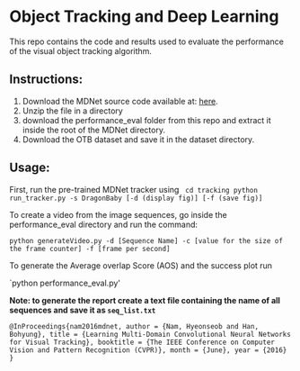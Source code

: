 # Object Tracking and Deep Learning
This repo contains the code and results used to evaluate the performance of the visual object tracking algorithm.

## Instructions:
1. Download the MDNet source code available at: [here](https://github.com/liulj13/pyMDNet-VOT2OTB).
2. Unzip the file in a directory
3. download the performance_eval folder from this repo and extract it inside the root of the MDNet directory.
4. Download the OTB dataset and save it in the dataset directory.

## Usage:
First, run the pre-trained MDNet tracker using
` cd tracking
 python run_tracker.py -s DragonBaby [-d (display fig)] [-f (save fig)]`

To create a video from the image sequences, go inside the performance_eval directory and run the command:

`python generateVideo.py -d [Sequence Name] -c [value for the size of the frame counter] -f [frame per second]`

To generate the Average overlap Score (AOS) and the success plot run

`python performance_eval.py'

**Note: to generate the report create a text file containing the name of all sequences and save it as `seq_list.txt`**

`@InProceedings{nam2016mdnet,
author = {Nam, Hyeonseob and Han, Bohyung},
title = {Learning Multi-Domain Convolutional Neural Networks for Visual Tracking},
booktitle = {The IEEE Conference on Computer Vision and Pattern Recognition (CVPR)},
month = {June},
year = {2016}
}`
